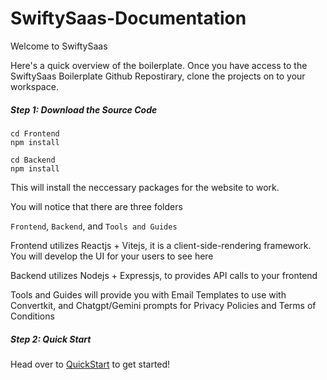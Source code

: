 # SwiftySaas-Documentation

Welcome to SwiftySaas

Here's a quick overview of the boilerplate. Once you have access to the SwiftySaas Boilerplate Github Repostirary, clone the projects on to your workspace.

##### Step 1: Download the Source Code

```
cd Frontend
npm install

cd Backend
npm install
```

This will install the neccessary packages for the website to work.

You will notice that there are three folders

`Frontend`, `Backend`, and `Tools and Guides`

Frontend utilizes Reactjs + Vitejs, it is a client-side-rendering framework. You will develop the UI for your users to see here

Backend utilizes Nodejs + Expressjs, to provides API calls to your frontend

Tools and Guides will provide you with Email Templates to use with Convertkit, and Chatgpt/Gemini prompts for Privacy Policies and Terms of Conditions

##### Step 2: Quick Start

Head over to [QuickStart](gettingstarted/quickstart.md) to get started!
